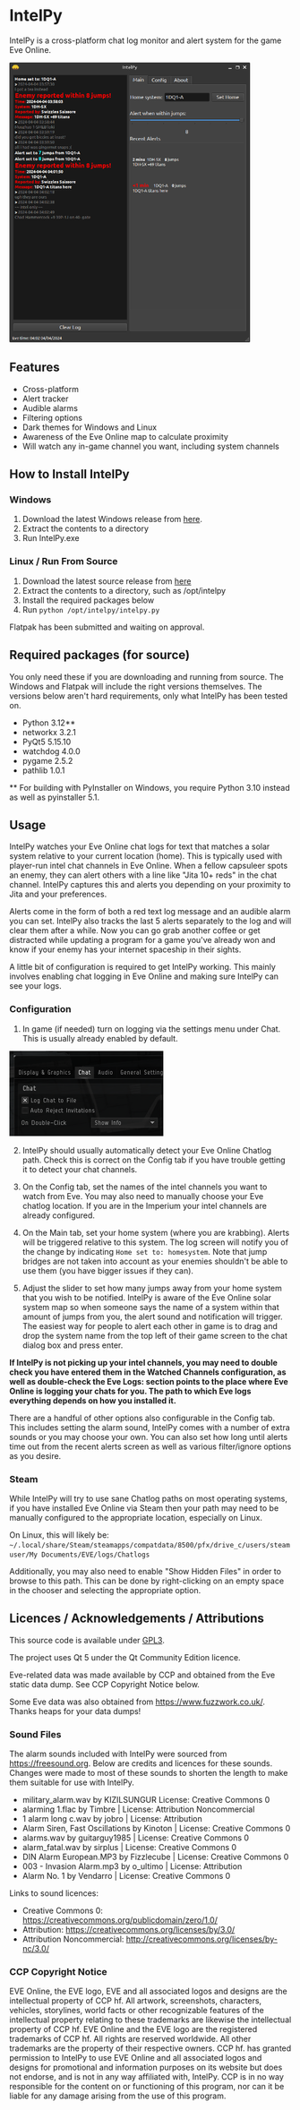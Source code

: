 # IntelPy

IntelPy is a cross-platform chat log monitor and alert system for the game Eve Online.

<img alt="Screenshot of the IntelPy application" height="500" src="https://raw.githubusercontent.com/Riftr/intelpy/master/intelpy/externals/Intelpy-2-Main.png" title="IntelPy Application"/>



## Features

* Cross-platform
* Alert tracker
* Audible alarms
* Filtering options
* Dark themes for Windows and Linux
* Awareness of the Eve Online map to calculate proximity 
* Will watch any in-game channel you want, including system channels

## How to Install IntelPy

### Windows

1. Download the latest Windows release from [here](https://github.com/Riifta/intelpy/releases/latest).
2. Extract the contents to a directory 
3. Run IntelPy.exe
 
### Linux / Run From Source

1. Download the latest source release from [here](https://github.com/Riifta/intelpy/releases/latest)
2. Extract the contents to a directory, such as /opt/intelpy
3. Install the required packages below
4. Run `python /opt/intelpy/intelpy.py`

Flatpak has been submitted and waiting on approval. 

## Required packages (for source)
 
You only need these if you are downloading and running from source. The Windows and Flatpak will
include the right versions themselves. The versions below aren't hard requirements, only what IntelPy has been tested on.

* Python 3.12**
* networkx 3.2.1
* PyQt5 5.15.10
* watchdog 4.0.0
* pygame 2.5.2
* pathlib 1.0.1

** For building with PyInstaller on Windows, you require Python 3.10 instead as well as pyinstaller 5.1.

## Usage

IntelPy watches your Eve Online chat logs for text that matches a solar system relative to your current location (home). 
This is typically used with player-run intel chat channels in Eve Online. When a fellow capsuleer spots an enemy, they can
alert others with a line like "Jita 10+ reds" in the chat channel. IntelPy captures this and alerts you depending on 
your proximity to Jita and your preferences.  

Alerts come in the form of both a red text log message and an audible alarm you can set. IntelPy also tracks the last 5
alerts separately to the log and will clear them after a while. Now you can go grab another coffee or get distracted
while updating a program for a game you've already won and know if your enemy has your internet spaceship in their sights.  

A little bit of configuration is required to get IntelPy working. This mainly involves enabling chat logging in Eve Online
and making sure IntelPy can see your logs. 

### Configuration

1. In game (if needed) turn on logging via the settings menu under Chat. This is usually already enabled by default.

![Chat Setings](https://github.com/Riftr/intelpy/blob/master/intelpy/externals/intelpy-evelogenable.png)

2. IntelPy should usually automatically detect your Eve Online Chatlog path. Check this is correct on the Config tab if you 
have trouble getting it to detect your chat channels.

3. On the Config tab, set the names of the intel channels you want to watch from Eve. You may also need to manually choose
your Eve chatlog location. If you are in the Imperium your intel channels are already configured. 

4. On the Main tab, set your home system (where you are krabbing). Alerts will be triggered relative to this system. The log
screen will notify you of the change by indicating `Home set to: homesystem`. Note that jump bridges are not taken into account as
your enemies shouldn't be able to use them (you have bigger issues if they can).

5. Adjust the slider to set how many jumps away from your home system that you wish to be notified. IntelPy is aware
of the Eve Online solar system map so when someone says the name of a system within that amount of jumps from you, 
the alert sound and notification will trigger. The easiest way for people to alert each other in game is to drag and drop the 
system name from the top left of their game screen to the chat dialog box and press enter. 

**If IntelPy is not picking up your intel channels, you may need to double check you have entered them in the Watched 
Channels configuration, as well as double-check the Eve Logs: section points to the place where Eve Online is logging
your chats for you. The path to which Eve logs everything depends on how you installed it.**

There are a handful of other options also configurable in the Config tab. This includes setting the alarm sound, IntelPy
comes with a number of extra sounds or you may choose your own. You can also set how long until alerts time out from the
recent alerts screen as well as various filter/ignore options as you desire.

### Steam

While IntelPy will try to use sane Chatlog paths on most operating systems, if you have installed Eve Online via Steam 
then your path may need to be manually configured to the appropriate location, especially on Linux.  

On Linux, this will likely be:
`~/.local/share/Steam/steamapps/compatdata/8500/pfx/drive_c/users/steamuser/My Documents/EVE/logs/Chatlogs`

Additionally, you may also need to enable "Show Hidden Files" in order to browse to this path. This can be done by 
right-clicking on an empty space in the chooser and selecting the appropriate option. 

## Licences / Acknowledgements / Attributions

This source code is available under [GPL3](https://www.gnu.org/licenses/gpl-3.0.en.html). 

The project uses Qt 5 under the Qt Community Edition licence.

Eve-related data was made available by CCP and obtained from the Eve static data dump. See CCP Copyright Notice below.

Some Eve data was also obtained from https://www.fuzzwork.co.uk/. Thanks heaps for your data dumps!

### Sound Files

The alarm sounds included with IntelPy were sourced from https://freesound.org. Below are credits and licences for these 
sounds. Changes were made to most of these sounds to shorten the length to make them suitable for use with IntelPy. 

* military_alarm.wav by KIZILSUNGUR  License: Creative Commons 0
* alarming 1.flac by Timbre | License: Attribution Noncommercial
* 1 alarm long c.wav by jobro | License: Attribution
* Alarm Siren, Fast Oscillations by Kinoton | License: Creative Commons 0
* alarms.wav by guitarguy1985 | License: Creative Commons 0
* alarm_fatal.wav by sirplus | License: Creative Commons 0
* DIN Alarm European.MP3 by Fizzlecube | License: Creative Commons 0
* 003 - Invasion Alarm.mp3 by o_ultimo | License: Attribution
* Alarm No. 1 by Vendarro | License: Creative Commons 0

Links to sound licences:
* Creative Commons 0: https://creativecommons.org/publicdomain/zero/1.0/
* Attribution: https://creativecommons.org/licenses/by/3.0/
* Attribution Noncommercial: http://creativecommons.org/licenses/by-nc/3.0/


### CCP Copyright Notice

EVE Online, the EVE logo, EVE and all associated logos and designs are the intellectual property of CCP hf. All artwork, screenshots, characters, vehicles, storylines, world facts or other recognizable features of the intellectual property relating to these trademarks are likewise the intellectual property of CCP hf. EVE Online and the EVE logo are the registered trademarks of CCP hf. All rights are reserved worldwide. All other trademarks are the property of their respective owners. CCP hf. has granted permission to IntelPy to use EVE Online and all associated logos and designs for promotional and information purposes on its website but does not endorse, and is not in any way affiliated with, IntelPy. CCP is in no way responsible for the content on or functioning of this program, nor can it be liable for any damage arising from the use of this program.
